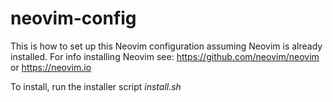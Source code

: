# neovim-config
This is how to set up this Neovim configuration assuming Neovim is already installed. For info installing Neovim see: https://github.com/neovim/neovim or https://neovim.io

To install, run the installer script _install.sh_
